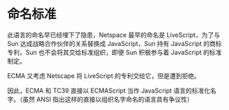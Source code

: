 # 命名标准

此语言的命名早已经埋下了隐患，Netspace 最早的命名是 LiveScript，为了与 Sun 达成战略合作伙伴的关系替换成 JavaScript，Sun 持有 JavaScript 的商标专利，Sun 也不会将其交给标准组织，即便 Sun 积极参与着 JavaScript 的标准制定。

ECMA 又考虑 Netscape 将 LiveScript 的专利交给它，但是遭到拒绝。

因此，ECMA 和 TC39 直接以 ECMAScript 当作 JavaScript 语言的标准化名字。（虽然 ANSI 指出这样的直接以组织名字命名的语言具有争议性）
